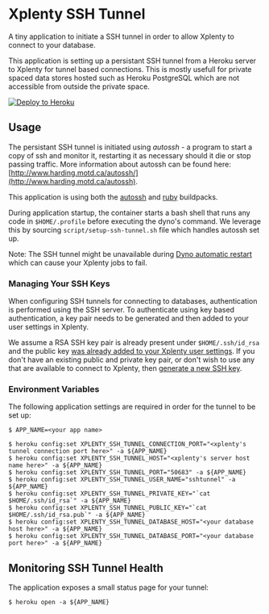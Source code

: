 # Xplenty SSH Tunnel
A tiny application to initiate a SSH tunnel in order to allow Xplenty to connect to your database.

This application is setting up a persistant SSH tunnel from a Heroku server to Xplenty for tunnel based connections. This is mostly usefull for private spaced data stores hosted such as Heroku PostgreSQL which are not accessible from outside the private space.

[![Deploy to Heroku](https://www.herokucdn.com/deploy/button.svg)](https://heroku.com/deploy?template=https://github.com/xplenty/xplenty-ssh-tunnel)

## Usage

The persistant SSH tunnel is initiated using _autossh_ - a program to start a copy of ssh and monitor it, restarting it as necessary should it die or stop passing traffic. More information about autossh can be found here: [http://www.harding.motd.ca/autossh/](http://www.harding.motd.ca/autossh).

This application is using both the [autossh](https://github.com/xplenty/heroku-buildpack-autossh) and [ruby](https://github.com/heroku/heroku-buildpack-ruby) buildpacks.

During application startup, the container starts a bash shell that runs any code in `$HOME/.profile` before executing the dyno's command. We leverage this by sourcing `script/setup-ssh-tunnel.sh` file which handles autossh set up.

Note: The SSH tunnel might be unavailable during [Dyno automatic restart](https://devcenter.heroku.com/articles/dynos#automatic-dyno-restarts) which can cause your Xplenty jobs to fail.

### Managing Your SSH Keys

When configuring SSH tunnels for connecting to databases, authentication is performed using the SSH server. To authenticate using key based authentication, a key pair needs to be generated and then added to your user settings in Xplenty.

We assume a RSA SSH key pair is already present under `$HOME/.ssh/id_rsa` and the public key [was already added to your Xplenty user settings](http://community.xplenty.com/knowledgebase/articles/468251). If you don't have an existing public and private key pair, or don't wish to use any that are available to connect to Xplenty, then [generate a new SSH key](http://community.xplenty.com/knowledgebase/articles/468251).

### Environment Variables

The following application settings are required in order for the tunnel to be set up:

```
$ APP_NAME=<your app name>

$ heroku config:set XPLENTY_SSH_TUNNEL_CONNECTION_PORT="<xplenty's tunnel connection port here>" -a ${APP_NAME}
$ heroku config:set XPLENTY_SSH_TUNNEL_HOST="<xplenty's server host name here>" -a ${APP_NAME}
$ heroku config:set XPLENTY_SSH_TUNNEL_PORT="50683" -a ${APP_NAME}
$ heroku config:set XPLENTY_SSH_TUNNEL_USER_NAME="sshtunnel" -a ${APP_NAME}
$ heroku config:set XPLENTY_SSH_TUNNEL_PRIVATE_KEY="`cat $HOME/.ssh/id_rsa`" -a ${APP_NAME}
$ heroku config:set XPLENTY_SSH_TUNNEL_PUBLIC_KEY="`cat $HOME/.ssh/id_rsa.pub`" -a ${APP_NAME}
$ heroku config:set XPLENTY_SSH_TUNNEL_DATABASE_HOST="<your database host here>" -a ${APP_NAME}
$ heroku config:set XPLENTY_SSH_TUNNEL_DATABASE_PORT="<your database port here>" -a ${APP_NAME}
```

## Monitoring SSH Tunnel Health

The application exposes a small status page for your tunnel:

```
$ heroku open -a ${APP_NAME}
```